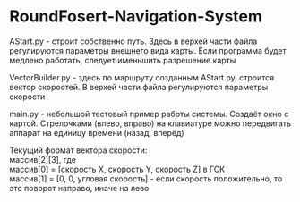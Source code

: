 # RoundFosert-Navigation-System

AStart.py - строит собственно путь. Здесь в верхей части файла регулируются параметры внешнего вида карты. Если программа будет медлено работать, следует именьшить разрешение карты

VectorBuilder.py - здесь по маршруту созданным AStart.py, строится вектор скоростей. В верхей части файла регулируются параметры скорости

main.py - небольшой тестовый пример работы системы. Создаёт окно с картой. Стрелочками (влево, вправо) на клавиатуре можно передвигать аппарат на единицу времени (назад, вперёд)

Текущий формат вектора скорости: <br>
массив[2][3], где <br>
массив[0] = [скорость X, скорость Y, скорость Z] в ГСК <br>
массив[1] = [0, 0, угловая скорость] - если скорость положительно, то это поворот направо, иначе на лево <br>
